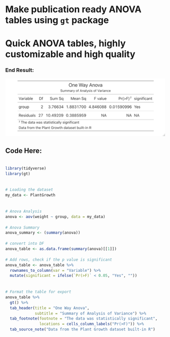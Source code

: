 # Make publication ready ANOVA tables using `gt` package

# Quick ANOVA tables, highly customizable and high quality

### End Result:

![image](anova.png)

## Code Here:

```r

library(tidyverse)
library(gt)


# Loading the dataset
my_data <- PlantGrowth


# Anova Analysis
anova <- aov(weight ~ group, data = my_data)

# Anova Summary
anova_summary <- (summary(anova))

# convert into DF
anova_table <- as.data.frame(summary(anova)[[1]])

# Add rows, check if the p value is significant
anova_table <- anova_table %>%
  rownames_to_column(var = "Variable") %>%
  mutate(significant = ifelse(`Pr(>F)` < 0.05, "Yes", ""))


# Format the table for export
anova_table %>%
  gt() %>%
  tab_header(title = "One Way Anova",
             subtitle = "Summary of Analysis of Variance") %>%
  tab_footnote(footnote = "The data was statistically significant",
               locations = cells_column_labels("Pr(>F)")) %>%
  tab_source_note("Data from the Plant Growth dataset built-in R")


```

